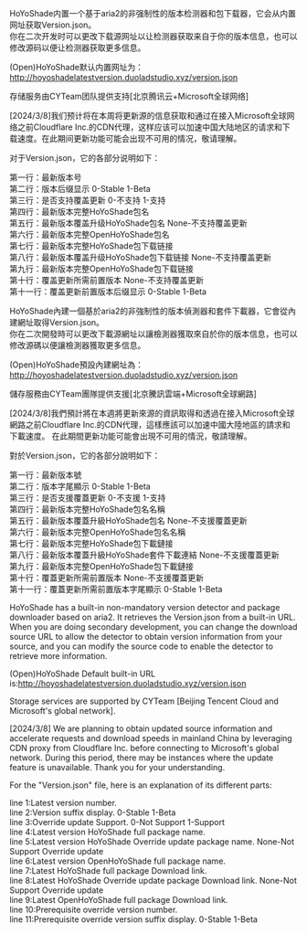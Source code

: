 HoYoShade内置一个基于aria2的非强制性的版本检测器和包下载器，它会从内置网址获取Version.json。  
你在二次开发时可以更改下载源网址以让检测器获取来自于你的版本信息，也可以修改源码以便让检测器获取更多信息。  

(Open)HoYoShade默认内置网址为：http://hoyoshadelatestversion.duoladstudio.xyz/version.json

存储服务由CYTeam团队提供支持[北京腾讯云+Microsoft全球网络]  

[2024/3/8]我们预计将在本周将更新源的信息获取和通过在接入Microsoft全球网络之前Cloudflare Inc.的CDN代理，这样应该可以加速中国大陆地区的请求和下载速度。在此期间更新功能可能会出现不可用的情况，敬请理解。

对于Version.json，它的各部分说明如下：  

第一行：最新版本号  
第二行：版本后缀显示 0-Stable 1-Beta  
第三行：是否支持覆盖更新 0-不支持 1-支持  
第四行：最新版本完整HoYoShade包名  
第五行：最新版本覆盖升级HoYoShade包名 None-不支持覆盖更新  
第六行：最新版本完整OpenHoYoShade包名  
第七行：最新版本完整HoYoShade包下载链接  
第八行：最新版本覆盖升级HoYoShade包下载链接 None-不支持覆盖更新  
第九行：最新版本完整OpenHoYoShade包下载链接  
第十行：覆盖更新所需前置版本 None-不支持覆盖更新  
第十一行：覆盖更新前置版本后缀显示 0-Stable 1-Beta  

HoYoShade內建一個基於aria2的非強制性的版本偵測器和套件下載器，它會從內建網址取得Version.json。  
你在二次開發時可以更改下載源網址以讓檢測器獲取來自於你的版本信息，也可以修改源碼以便讓檢測器獲取更多信息。  

(Open)HoYoShade預設內建網址為：http://hoyoshadelatestversion.duoladstudio.xyz/version.json

儲存服務由CYTeam團隊提供支援[北京騰訊雲端+Microsoft全球網路]  

[2024/3/8]我們預計將在本週將更新來源的資訊取得和透過在接入Microsoft全球網路之前Cloudflare Inc.的CDN代理，這樣應該可以加速中國大陸地區的請求和下載速度。 在此期間更新功能可能會出現不可用的情況，敬請理解。

對於Version.json，它的各部分說明如下：  

第一行：最新版本號  
第二行：版本字尾顯示 0-Stable 1-Beta  
第三行：是否支援覆蓋更新 0-不支援 1-支持  
第四行：最新版本完整HoYoShade包名名稱  
第五行：最新版本覆蓋升級HoYoShade包名 None-不支援覆蓋更新  
第六行：最新版本完整OpenHoYoShade包名名稱  
第七行：最新版本完整HoYoShade包下載鏈接  
第八行：最新版本覆蓋升級HoYoShade套件下載連結 None-不支援覆蓋更新  
第九行：最新版本完整OpenHoYoShade包下載鏈接  
第十行：覆蓋更新所需前置版本 None-不支援覆蓋更新  
第十一行：覆蓋更新所需前置版本字尾顯示 0-Stable 1-Beta  

HoYoShade has a built-in non-mandatory version detector and package downloader based on aria2. It retrieves the Version.json from a built-in URL.    
When you are doing secondary development, you can change the download source URL to allow the detector to obtain version information from your source, and you can modify the source code to enable the detector to retrieve more information.  

(Open)HoYoShade Default built-in URL is:http://hoyoshadelatestversion.duoladstudio.xyz/version.json

Storage services are supported by CYTeam [Beijing Tencent Cloud and Microsoft's global network].  

[2024/3/8] We are planning to obtain updated source information and accelerate requests and download speeds in mainland China by leveraging CDN proxy from Cloudflare Inc. before connecting to Microsoft's global network. During this period, there may be instances where the update feature is unavailable. Thank you for your understanding.

For the "Version.json" file, here is an explanation of its different parts:  

line 1:Latest version number.  
line 2:Version suffix display. 0-Stable 1-Beta  
line 3:Override update Support. 0-Not Support 1-Support  
line 4:Latest version HoYoShade full package name.  
line 5:Latest version HoYoShade Override update package name. None-Not Support Override update  
line 6:Latest version OpenHoYoShade full package name.  
line 7:Latest HoYoShade full package Download link.  
line 8:Latest HoYoShade Override update package Download link. None-Not Support Override update  
line 9:Latest OpenHoYoShade full package Download link.  
line 10:Prerequisite override version number.  
line 11:Prerequisite override version suffix display. 0-Stable 1-Beta  
